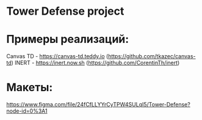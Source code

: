# Tower Defense project

# Примеры реализаций:
Canvas TD - https://canvas-td.teddy.io (https://github.com/tkazec/canvas-td)
INERT - https://inert.now.sh (https://github.com/CorentinTh/inert)

# Макеты:
https://www.figma.com/file/24fCfLLYYrCyTPW4SULqI5/Tower-Defense?node-id=0%3A1

